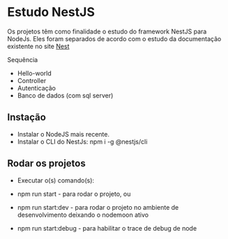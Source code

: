 # Estudo NestJS

Os projetos têm como finalidade o estudo do framework NestJS para NodeJs. Eles foram separados de acordo com o estudo da documentação existente no site
[Nest](https://docs.nestjs.com/)

Sequência

* Hello-world
* Controller
* Autenticação
* Banco de dados (com sql server)

## Instação

* Instalar o NodeJS mais recente.
* Instalar o CLI do NestJs: npm i -g @nestjs/cli

## Rodar os projetos

* Executar o(s) comando(s):

* npm run start - para rodar o projeto, ou
* npm run start:dev - para rodar o projeto no ambiente de desenvolvimento deixando o nodemoon ativo
* npm run start:debug - para habilitar o trace de debug de node